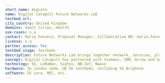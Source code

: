 ```yaml
---
short_name: digcata
name: Digital Catapult Future Networks Lab
testbed_url: 
city_country: United Kingdom
domains: Smart Cities, Health
use-cases: n.a
contact: Maria Fonseca, Proposal Manager, Collaborative RD: maria.fonseca@digicatapult.org.uk
license: n.a
partner_access: Yes
testbed_stage: Testbeds
description: Future Networks Lab brings together network, services, platform, and solutions providers in a technology-neutral space to experiment with IoT and 5G technologies. The network has enabled over 700 innovators to experiment with IoT technologies, leading to new products and services being brought to market in the UK and abroad.
concept: Digital Catapult has partnered with Siemens, IBM, Arrow and Servicenow to support the UK’s dedicated facility for leading edge network technologies: the Future Networks Lab. Alongside some of this industry’s leading players, we are helping companies of all sizes access the latest networks technologies, development opportunities and advice for practical adoption, all to help de-risk innovation and show how these technologies can be rolled out in practice, not just in theory.
technology: 5G, LoRaWan, Sigfox, NB-IoT, Nwave
hardware: 5G London node, UK 5G testbeds, including 5G Brighton
software: 5G core, MEC, etc.
---
```

